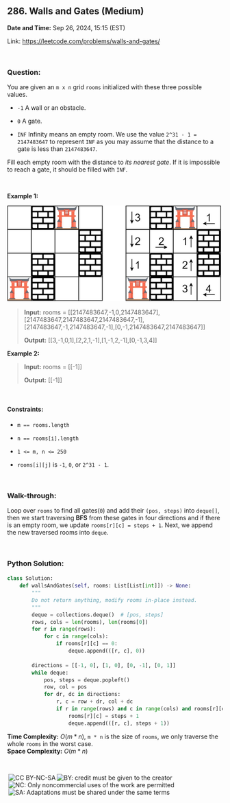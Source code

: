 ## 286. Walls and Gates (Medium)
**Date and Time:** Sep 26, 2024, 15:15 (EST)

Link: https://leetcode.com/problems/walls-and-gates/

<br>

### Question:
You are given an `m x n` grid `rooms` initialized with these three possible values.

* `-1` A wall or an obstacle.

* `0` A gate.

* `INF` Infinity means an empty room. We use the value `2^31 - 1 = 2147483647` to represent `INF` as you may assume that the distance to a gate is less than `2147483647`.

Fill each empty room with the distance to _its nearest gate_. If it is impossible to reach a gate, it should be filled with `INF`.

<br>

**Example 1:**

<img src="../images/286.jpg" width=500>

> **Input:** rooms = [[2147483647,-1,0,2147483647],[2147483647,2147483647,2147483647,-1],[2147483647,-1,2147483647,-1],[0,-1,2147483647,2147483647]]
> 
> **Output:** [[3,-1,0,1],[2,2,1,-1],[1,-1,2,-1],[0,-1,3,4]]

**Example 2:**
> **Input:** rooms = [[-1]]
> 
> **Output:** [[-1]]

<br>

#### Constraints:
* `m == rooms.length`

* `n == rooms[i].length`

* `1 <= m, n <= 250`

* `rooms[i][j]` is `-1`, `0`, or `2^31 - 1`.

<br>

### Walk-through: 
Loop over `rooms` to find all gates(`0`) and add their `(pos, steps)` into `deque[]`, then we start traversing **BFS** from these gates in four directions and if there is an empty room, we update `rooms[r][c] = steps + 1`. Next, we append the new traversed rooms into `deque`.

<br>

### Python Solution:
```python
class Solution:
    def wallsAndGates(self, rooms: List[List[int]]) -> None:
        """
        Do not return anything, modify rooms in-place instead.
        """
        deque = collections.deque()  # [pos, steps]
        rows, cols = len(rooms), len(rooms[0])
        for r in range(rows):
            for c in range(cols):
                if rooms[r][c] == 0:
                    deque.append(([r, c], 0))

        directions = [[-1, 0], [1, 0], [0, -1], [0, 1]]
        while deque:
            pos, steps = deque.popleft()
            row, col = pos
            for dr, dc in directions:
                r, c = row + dr, col + dc
                if r in range(rows) and c in range(cols) and rooms[r][c] == 2147483647:
                    rooms[r][c] = steps + 1
                    deque.append(([r, c], steps + 1))
```
**Time Complexity:** $O(m * n)$, `m * n` is the size of `rooms`, we only traverse the whole `rooms` in the worst case.  <br>
**Space Complexity:** $O(m * n)$

<br>

<img style="height:22px!important;margin-left:3px;vertical-align:text-bottom;" src="https://mirrors.creativecommons.org/presskit/icons/cc.svg?ref=chooser-v1" alt="CC BY-NC-SA" title="CC BY-NC-SA"><img style="height:22px!important;margin-left:3px;vertical-align:text-bottom;" src="https://mirrors.creativecommons.org/presskit/icons/by.svg?ref=chooser-v1" alt="BY: credit must be given to the creator" title="BY: credit must be given to the creator"><img style="height:22px!important;margin-left:3px;vertical-align:text-bottom;" src="https://mirrors.creativecommons.org/presskit/icons/nc.svg?ref=chooser-v1" alt="NC: Only noncommercial uses of the work are permitted" title="NC: Only noncommercial uses of the work are permitted"><img style="height:22px!important;margin-left:3px;vertical-align:text-bottom;" src="https://mirrors.creativecommons.org/presskit/icons/sa.svg?ref=chooser-v1" alt="SA: Adaptations must be shared under the same terms" title="SA: Adaptations must be shared under the same terms">